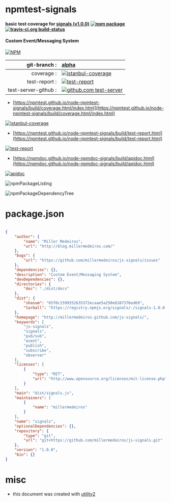 # npmtest-signals

#### basic test coverage for  [signals (v1.0.0)](http://millermedeiros.github.com/js-signals/)  [![npm package](https://img.shields.io/npm/v/npmtest-signals.svg?style=flat-square)](https://www.npmjs.org/package/npmtest-signals) [![travis-ci.org build-status](https://api.travis-ci.org/npmtest/node-npmtest-signals.svg)](https://travis-ci.org/npmtest/node-npmtest-signals)

#### Custom Event/Messaging System

[![NPM](https://nodei.co/npm/signals.png?downloads=true&downloadRank=true&stars=true)](https://www.npmjs.com/package/signals)

| git-branch : | [alpha](https://github.com/npmtest/node-npmtest-signals/tree/alpha)|
|--:|:--|
| coverage : | [![istanbul-coverage](https://npmtest.github.io/node-npmtest-signals/build/coverage.badge.svg)](https://npmtest.github.io/node-npmtest-signals/build/coverage.html/index.html)|
| test-report : | [![test-report](https://npmtest.github.io/node-npmtest-signals/build/test-report.badge.svg)](https://npmtest.github.io/node-npmtest-signals/build/test-report.html)|
| test-server-github : | [![github.com test-server](https://npmtest.github.io/node-npmtest-signals/GitHub-Mark-32px.png)](https://npmtest.github.io/node-npmtest-signals/build/app/index.html) | | build-artifacts : | [![build-artifacts](https://npmtest.github.io/node-npmtest-signals/glyphicons_144_folder_open.png)](https://github.com/npmtest/node-npmtest-signals/tree/gh-pages/build)|

- [https://npmtest.github.io/node-npmtest-signals/build/coverage.html/index.html](https://npmtest.github.io/node-npmtest-signals/build/coverage.html/index.html)

[![istanbul-coverage](https://npmtest.github.io/node-npmtest-signals/build/screenCapture.buildCi.browser.%252Ftmp%252Fbuild%252Fcoverage.lib.html.png)](https://npmtest.github.io/node-npmtest-signals/build/coverage.html/index.html)

- [https://npmtest.github.io/node-npmtest-signals/build/test-report.html](https://npmtest.github.io/node-npmtest-signals/build/test-report.html)

[![test-report](https://npmtest.github.io/node-npmtest-signals/build/screenCapture.buildCi.browser.%252Ftmp%252Fbuild%252Ftest-report.html.png)](https://npmtest.github.io/node-npmtest-signals/build/test-report.html)

- [https://npmdoc.github.io/node-npmdoc-signals/build/apidoc.html](https://npmdoc.github.io/node-npmdoc-signals/build/apidoc.html)

[![apidoc](https://npmdoc.github.io/node-npmdoc-signals/build/screenCapture.buildCi.browser.%252Ftmp%252Fbuild%252Fapidoc.html.png)](https://npmdoc.github.io/node-npmdoc-signals/build/apidoc.html)

![npmPackageListing](https://npmtest.github.io/node-npmtest-signals/build/screenCapture.npmPackageListing.svg)

![npmPackageDependencyTree](https://npmtest.github.io/node-npmtest-signals/build/screenCapture.npmPackageDependencyTree.svg)



# package.json

```json

{
    "author": {
        "name": "Miller Medeiros",
        "url": "http://blog.millermedeiros.com/"
    },
    "bugs": {
        "url": "https://github.com/millermedeiros/js-signals/issues"
    },
    "dependencies": {},
    "description": "Custom Event/Messaging System",
    "devDependencies": {},
    "directories": {
        "doc": "./dist/docs"
    },
    "dist": {
        "shasum": "65f0c1599352b35372ecaae5a250e6107376ed69",
        "tarball": "https://registry.npmjs.org/signals/-/signals-1.0.0.tgz"
    },
    "homepage": "http://millermedeiros.github.com/js-signals/",
    "keywords": [
        "js-signals",
        "signals",
        "pub/sub",
        "event",
        "publish",
        "subscribe",
        "observer"
    ],
    "licenses": [
        {
            "type": "MIT",
            "url": "http://www.opensource.org/licenses/mit-license.php"
        }
    ],
    "main": "dist/signals.js",
    "maintainers": [
        {
            "name": "millermedeiros"
        }
    ],
    "name": "signals",
    "optionalDependencies": {},
    "repository": {
        "type": "git",
        "url": "git+https://github.com/millermedeiros/js-signals.git"
    },
    "version": "1.0.0",
    "bin": {}
}
```



# misc
- this document was created with [utility2](https://github.com/kaizhu256/node-utility2)
